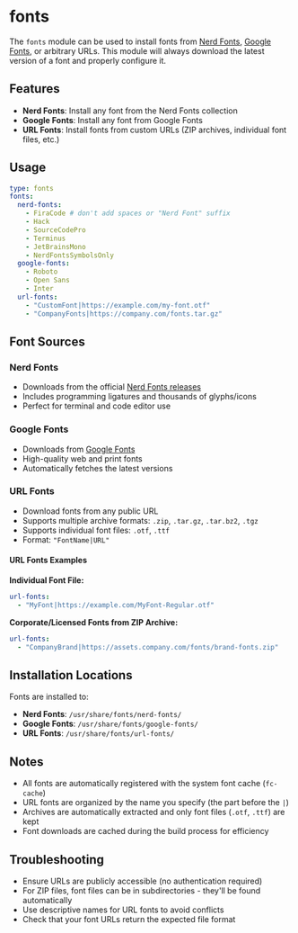 # fonts

The `fonts` module can be used to install fonts from [Nerd Fonts](https://www.nerdfonts.com/), [Google Fonts](https://fonts.google.com/), or arbitrary URLs. This module will always download the latest version of a font and properly configure it.

## Features

- **Nerd Fonts**: Install any font from the Nerd Fonts collection
- **Google Fonts**: Install any font from Google Fonts  
- **URL Fonts**: Install fonts from custom URLs (ZIP archives, individual font files, etc.)

## Usage

```yaml
type: fonts
fonts:
  nerd-fonts:
    - FiraCode # don't add spaces or "Nerd Font" suffix
    - Hack
    - SourceCodePro
    - Terminus
    - JetBrainsMono
    - NerdFontsSymbolsOnly
  google-fonts:
    - Roboto
    - Open Sans
    - Inter
  url-fonts:
    - "CustomFont|https://example.com/my-font.otf"
    - "CompanyFonts|https://company.com/fonts.tar.gz"
```

## Font Sources

### Nerd Fonts
- Downloads from the official [Nerd Fonts releases](https://github.com/ryanoasis/nerd-fonts/releases)
- Includes programming ligatures and thousands of glyphs/icons
- Perfect for terminal and code editor use

### Google Fonts  
- Downloads from [Google Fonts](https://fonts.google.com/)
- High-quality web and print fonts
- Automatically fetches the latest versions

### URL Fonts
- Download fonts from any public URL
- Supports multiple archive formats: `.zip`, `.tar.gz`, `.tar.bz2`, `.tgz`
- Supports individual font files: `.otf`, `.ttf`
- Format: `"FontName|URL"`

#### URL Fonts Examples


**Individual Font File:**
```yaml
url-fonts:
  - "MyFont|https://example.com/MyFont-Regular.otf"
```

**Corporate/Licensed Fonts from ZIP Archive:**
```yaml
url-fonts:
  - "CompanyBrand|https://assets.company.com/fonts/brand-fonts.zip"
```

## Installation Locations

Fonts are installed to:
- **Nerd Fonts**: `/usr/share/fonts/nerd-fonts/`
- **Google Fonts**: `/usr/share/fonts/google-fonts/`  
- **URL Fonts**: `/usr/share/fonts/url-fonts/`

## Notes

- All fonts are automatically registered with the system font cache (`fc-cache`)
- URL fonts are organized by the name you specify (the part before the `|`)
- Archives are automatically extracted and only font files (`.otf`, `.ttf`) are kept
- Font downloads are cached during the build process for efficiency

## Troubleshooting

- Ensure URLs are publicly accessible (no authentication required)
- For ZIP files, font files can be in subdirectories - they'll be found automatically  
- Use descriptive names for URL fonts to avoid conflicts
- Check that your font URLs return the expected file format
